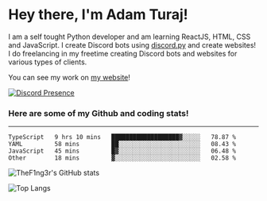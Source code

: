 # Hey there, I'm Adam Turaj!

I am a self tought Python developer and am learning ReactJS, HTML, CSS and JavaScript. I create Discord bots using [discord.py](https://github.com/Rapptz/discord.py) and create websites! I do freelancing in my freetime creating Discord bots and websites for various types of clients.

You can see my work on [my website](https://adamturaj.com)!

[![Discord Presence](https://lanyard.cnrad.dev/api/374147012599218176)](https://discord.com/users/374147012599218176)

### Here are some of my Github and coding stats!

---

<!--START_SECTION:waka-->

```text
TypeScript   9 hrs 10 mins   ███████████████████▓░░░░░   78.87 %
YAML         58 mins         ██░░░░░░░░░░░░░░░░░░░░░░░   08.43 %
JavaScript   45 mins         █▓░░░░░░░░░░░░░░░░░░░░░░░   06.48 %
Other        18 mins         ▓░░░░░░░░░░░░░░░░░░░░░░░░   02.58 %
```

<!--END_SECTION:waka-->

![TheF1ng3r's GitHub stats](https://github-readme-stats.vercel.app/api?username=thef1ng3r&count_private=true&theme=dark)

![Top Langs](https://github-readme-stats.vercel.app/api/top-langs/?username=thef1ng3r&layout=compact&count_private=true&theme=dark)


